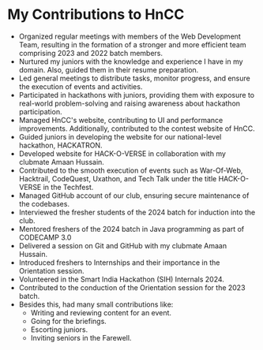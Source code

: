 # My Contributions to HnCC

- Organized regular meetings with members of the Web Development Team, resulting in the formation of a stronger and more efficient team comprising 2023 and 2022 batch members.
- Nurtured my juniors with the knowledge and experience I have in my domain. Also, guided them in their resume preparation.
- Led general meetings to distribute tasks, monitor progress, and ensure the execution of events and activities.
- Participated in hackathons with juniors, providing them with exposure to real-world problem-solving and raising awareness about hackathon participation.
- Managed HnCC's website, contributing to UI and performance improvements. Additionally, contributed to the contest website of HnCC.
- Guided juniors in developing the website for our national-level hackathon, HACKATRON.
- Developed website for HACK-O-VERSE in collaboration with my clubmate Amaan Hussain.
- Contributed to the smooth execution of events such as War-Of-Web, Hacktrail, CodeQuest, Uxathon, and Tech Talk under the title HACK-O-VERSE in the Techfest.
- Managed GitHub account of our club, ensuring secure maintenance of the codebases.
- Interviewed the fresher students of the 2024 batch for induction into the club.
- Mentored freshers of the 2024 batch in Java programming as part of CODECAMP 3.0
- Delivered a session on Git and GitHub with my clubmate Amaan Hussain.
- Introduced freshers to Internships and their importance in the Orientation session.
- Volunteered in the Smart India Hackathon (SIH) Internals 2024.
- Contributed to the conduction of the Orientation session for the 2023 batch.
- Besides this, had many small contributions like:
    - Writing and reviewing content for an event.
    - Going for the briefings.
    - Escorting juniors.
    - Inviting seniors in the Farewell.